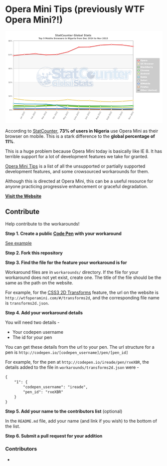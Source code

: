 # Opera Mini Tips (previously WTF Opera Mini?!)


![Stat Counter Browser Statistics for Nigeria](images/Nigeria.png)

According to [StatCounter](http://gs.statcounter.com/#mobile_browser-NG-monthly-201412-201511), **73% of users in Nigeria** use Opera Mini as their browser on mobile. This is a stark difference to the **global percentage of 11%**.

This is a huge problem because Opera Mini today is basically like IE 8. It has terrible support for a lot of development features we take for granted.

[Opera Mini Tips](ttp://operamini.tips) is a list of all the unsupported or partially supported development features, and some crowsourced workarounds for them. 

Although this is directed at Opera Mini, this can be a useful resource for anyone practicing progressive enhancement or graceful degradation.


**[Visit the Website](http://operamini.tips)**


## Contribute

Help contribute to the workarounds!


**Step 1. Create a public [Code Pen](http://codepen.io/pen/) with your workaround**

[See example](http://codepen.io/ireade/pen/rxeXBR)


**Step 2. Fork this repository**


**Step 3. Find the file for the feature your workaround is for**

Workaround files are in `workarounds/` directory.
If the file for your workaround does not yet exist, create one. The title of the file should be the same as the path on the website. 

For example, for the [CSS3 2D Transforms](http://wtfoperamini.com/#/transforms2d) feature, the url on the website is `http://wtfoperamini.com/#/transforms2d`, and the corresponding file name is `transforms2d.json`.


**Step 4. Add your workaround details**

You will need two details -

- Your codepen username
- The id for your pen

You can get these details from the url to your pen. The url structure for a pen is `http://codepen.io/[codepen_username]/pen/[pen_id]`

For example, for the pen at `http://codepen.io/ireade/pen/rxeXBR`, the details added to the file in `workarounds/transforms2d.json` were -

```
{
	"1": {
		"codepen_username": "ireade",
		"pen_id": "rxeXBR"
	}
}
```

**Step 5. Add your name to the contributors list** (optional)

In the `README.md` file, add your name (and link if you wish) to the bottom of the list.



**Step 6. Submit a pull request for your addition**



### Contributors

- 
